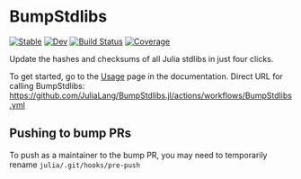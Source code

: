 # BumpStdlibs

[![Stable](https://img.shields.io/badge/docs-stable-blue.svg)](https://JuliaLang.github.io/BumpStdlibs.jl/stable)
[![Dev](https://img.shields.io/badge/docs-dev-blue.svg)](https://JuliaLang.github.io/BumpStdlibs.jl/dev)
[![Build Status](https://github.com/JuliaLang/BumpStdlibs.jl/workflows/CI/badge.svg)](https://github.com/JuliaLang/BumpStdlibs.jl/actions?query=workflow%3ACI)
[![Coverage](https://codecov.io/gh/JuliaLang/BumpStdlibs.jl/branch/master/graph/badge.svg)](https://codecov.io/gh/JuliaLang/BumpStdlibs.jl)

Update the hashes and checksums of all Julia stdlibs in just four clicks.

To get started, go to the [Usage](https://julialang.github.io/BumpStdlibs.jl/dev/usage/) page in the documentation.
Direct URL for calling BumpStdlibs: https://github.com/JuliaLang/BumpStdlibs.jl/actions/workflows/BumpStdlibs.yml

## Pushing to bump PRs

To push as a maintainer to the bump PR, you may need to temporarily rename `julia/.git/hooks/pre-push`
